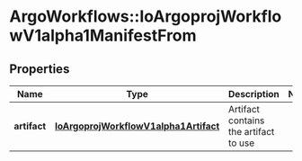 # ArgoWorkflows::IoArgoprojWorkflowV1alpha1ManifestFrom

## Properties
Name | Type | Description | Notes
------------ | ------------- | ------------- | -------------
**artifact** | [**IoArgoprojWorkflowV1alpha1Artifact**](IoArgoprojWorkflowV1alpha1Artifact.md) | Artifact contains the artifact to use | 


